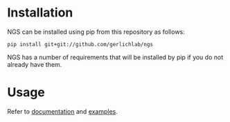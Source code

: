 # Installation

NGS can be installed using pip from this repository as follows:

`pip install git+git://github.com/gerlichlab/ngs`

NGS has a number of requirements that will be installed by pip if you do not already have them.

# Usage

Refer to [documentation](Doc.md) and [examples](./examples/Function_examples.ipynb).
